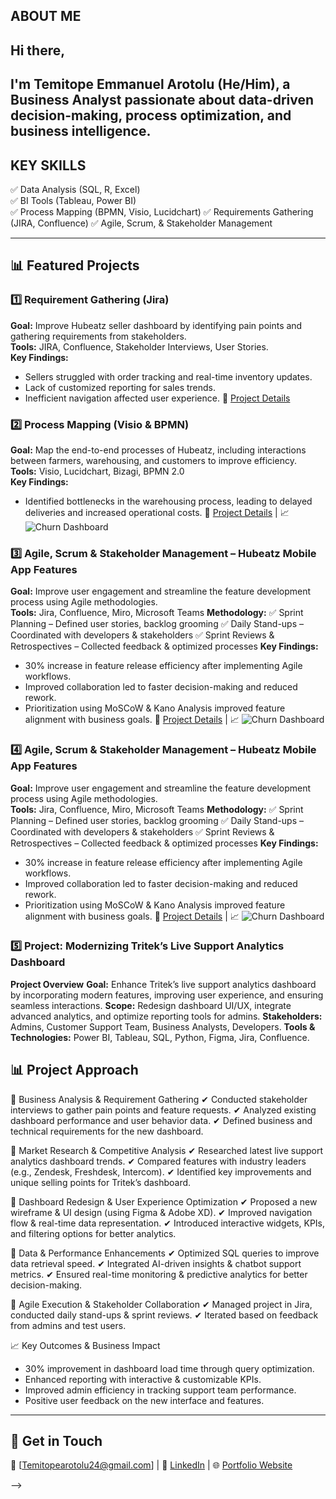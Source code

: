 ## ABOUT ME
## Hi there,
## I'm Temitope Emmanuel Arotolu (He/Him), a **Business Analyst** passionate about **data-driven decision-making, process optimization, and business intelligence**.
## KEY SKILLS
✅ Data Analysis (SQL, R, Excel)  
✅ BI Tools (Tableau, Power BI)  
✅ Process Mapping (BPMN, Visio, Lucidchart) 
✅ Requirements Gathering (JIRA, Confluence)
✅ Agile, Scrum, & Stakeholder Management 

---

## 📊 Featured Projects

### **1️⃣ Requirement Gathering (Jira)**
**Goal:** Improve Hubeatz seller dashboard by identifying pain points and gathering requirements from stakeholders.  
**Tools:** JIRA, Confluence, Stakeholder Interviews, User Stories.  
**Key Findings:** 
- Sellers struggled with order tracking and real-time inventory updates.
- Lack of customized reporting for sales trends.
- Inefficient navigation affected user experience.
📌 [Project Details](./Case-Studies/Retail-Sales-Analysis/Insights.md)

### **2️⃣ Process Mapping (Visio & BPMN)**
**Goal:** Map the end-to-end processes of Hubeatz, including interactions between farmers, warehousing, and customers to improve efficiency.  
**Tools:** Visio, Lucidchart, Bizagi, BPMN 2.0  
**Key Findings:**
 - Identified bottlenecks in the warehousing process, leading to delayed deliveries and increased operational costs.
 📌 [Project Details](./Case-Studies/Customer-Churn-Prediction/Findings.md) | 📈 ![Churn Dashboard](./Dashboards/PowerBI-Dashboard-2.png)  

### **3️⃣ Agile, Scrum & Stakeholder Management – Hubeatz Mobile App Features**
**Goal:** Improve user engagement and streamline the feature development process using Agile methodologies.  
**Tools:** Jira, Confluence, Miro, Microsoft Teams 
**Methodology:**
✅ Sprint Planning – Defined user stories, backlog grooming
✅ Daily Stand-ups – Coordinated with developers & stakeholders
✅ Sprint Reviews & Retrospectives – Collected feedback & optimized processes
**Key Findings:**
- 30% increase in feature release efficiency after implementing Agile workflows.
- Improved collaboration led to faster decision-making and reduced rework.
- Prioritization using MoSCoW & Kano Analysis improved feature alignment with business goals.
 📌 [Project Details](./Case-Studies/Customer-Churn-Prediction/Findings.md) | 📈 ![Churn Dashboard](./Dashboards/PowerBI-Dashboard-2.png)  

### **4️⃣ Agile, Scrum & Stakeholder Management – Hubeatz Mobile App Features**
**Goal:** Improve user engagement and streamline the feature development process using Agile methodologies.  
**Tools:** Jira, Confluence, Miro, Microsoft Teams 
**Methodology:**
✅ Sprint Planning – Defined user stories, backlog grooming
✅ Daily Stand-ups – Coordinated with developers & stakeholders
✅ Sprint Reviews & Retrospectives – Collected feedback & optimized processes
**Key Findings:**
- 30% increase in feature release efficiency after implementing Agile workflows.
- Improved collaboration led to faster decision-making and reduced rework.
- Prioritization using MoSCoW & Kano Analysis improved feature alignment with business goals.
 📌 [Project Details](./Case-Studies/Customer-Churn-Prediction/Findings.md) | 📈 ![Churn Dashboard](./Dashboards/PowerBI-Dashboard-2.png)  

### **5️⃣ Project: Modernizing Tritek’s Live Support Analytics Dashboard**

**Project Overview**
**Goal:** Enhance Tritek’s live support analytics dashboard by incorporating modern features, improving user experience, and ensuring seamless interactions.
**Scope:** Redesign dashboard UI/UX, integrate advanced analytics, and optimize reporting tools for admins.
**Stakeholders:** Admins, Customer Support Team, Business Analysts, Developers.
**Tools & Technologies:** Power BI, Tableau, SQL, Python, Figma, Jira, Confluence.

## 📊 Project Approach

🔹 Business Analysis & Requirement Gathering
✔ Conducted stakeholder interviews to gather pain points and feature requests.
✔ Analyzed existing dashboard performance and user behavior data.
✔ Defined business and technical requirements for the new dashboard.

🔹 Market Research & Competitive Analysis
✔ Researched latest live support analytics dashboard trends.
✔ Compared features with industry leaders (e.g., Zendesk, Freshdesk, Intercom).
✔ Identified key improvements and unique selling points for Tritek’s dashboard.

🔹 Dashboard Redesign & User Experience Optimization
✔ Proposed a new wireframe & UI design (using Figma & Adobe XD).
✔ Improved navigation flow & real-time data representation.
✔ Introduced interactive widgets, KPIs, and filtering options for better analytics.

🔹 Data & Performance Enhancements
✔ Optimized SQL queries to improve data retrieval speed.
✔ Integrated AI-driven insights & chatbot support metrics.
✔ Ensured real-time monitoring & predictive analytics for better decision-making.

🔹 Agile Execution & Stakeholder Collaboration
✔ Managed project in Jira, conducted daily stand-ups & sprint reviews.
✔ Iterated based on feedback from admins and test users.

📈 Key Outcomes & Business Impact
- 30% improvement in dashboard load time through query optimization.
- Enhanced reporting with interactive & customizable KPIs.
- Improved admin efficiency in tracking support team performance.
- Positive user feedback on the new interface and features.

---

## 📩 Get in Touch
📧 [Temitopearotolu24@gmail.com] | 🔗 [LinkedIn](https://www.linkedin.com/in/tope-arotolu-234a32312?trk=contact-info) | 🌐 [Portfolio Website]()


-->
